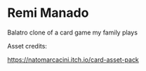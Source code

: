 # Remi Manado

Balatro clone of a card game my family plays

Asset credits:

https://natomarcacini.itch.io/card-asset-pack
